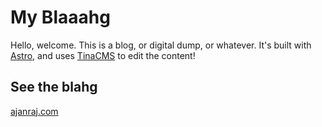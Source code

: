 # My Blaaahg

Hello, welcome. This is a blog, or digital dump, or whatever. It's built with [Astro](https://astro.build), and uses [TinaCMS](https://tina.io) to edit the content!

## See the blahg

[ajanraj.com](https://ajanraj.com)

